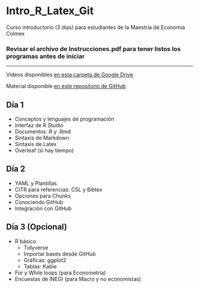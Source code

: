 # Intro_R_Latex_Git
 Curso introductorio (3 días) para estudiantes de la Maestría de Economía Colmex
 
 ### Revisar el archivo de Instrucciones.pdf para tener listos los programas antes de iniciar

---

Videos disponibles [en esta carpeta de Google Drive](https://drive.google.com/drive/folders/1JevkQlHRgBcH8s0zaNZunDfZCiz3dAuI?usp=sharing)

Material disponible [en este repositorio de GitHub](https://github.com/diego-eco/Intro_R_Latex_Git)


## Día 1

* Conceptos y lenguajes de programación
* Interfaz de R Studio
* Documentos .R y .Rmd
* Sintaxis de Markdown
* Sintaxis de Latex
* Overleaf (si hay tiempo)

## Día 2

* YAML y Plantillas
* CITR para referencias: CSL y Bibtex
* Opciones para Chunks
* Conociendo GitHub
* Integración con GitHub 

## Día 3 (Opcional)

* R básico
  + Tidyverse
  + Importar bases desde GitHub
  + Gráficas: ggplot2
  + Tablas: Kable
* For y While loops (para Econometría)
* Encuestas de INEGI (para Macro y no economistas)
